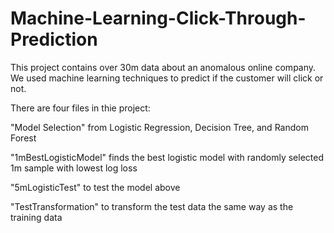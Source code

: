 # Machine-Learning-Click-Through-Prediction

This project contains over 30m data about an anomalous online company. We used machine learning techniques to predict if the customer will click or not.

There are four files in thie project: 

"Model Selection" from Logistic Regression, Decision Tree, and Random Forest

"1mBestLogisticModel" finds the best logistic model with randomly selected 1m sample with lowest log loss

"5mLogisticTest" to test the model above

"TestTransformation" to transform the test data the same way as the training data
